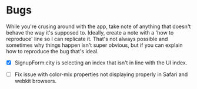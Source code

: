 # Bugs

While you're crusing around with the app, take note of anything that doesn't behave the way it's supposed to. Ideally, create a note with a 'how to reproduce' line so I can replicate it. That's not always possible and sometimes why things happen isn't super obvious, but if you can explain how to reproduce the bug that's ideal.

- [x] SignupForm:city is selecting an index that isn't in line with the UI index.

- [ ] Fix issue with color-mix properties not displaying properly in Safari and webkit browsers.
